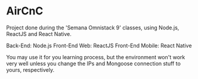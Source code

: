 # AirCnC
Project done during the 'Semana Omnistack 9' classes, using Node.js, ReactJS and React Native.


Back-End: Node.js
Front-End Web: ReactJS
Front-End Mobile: React Native


You may use it for you learning process, but the environment won't work very well unless you change the IPs and Mongoose connection stuff to yours, respectively.